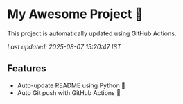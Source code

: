 # My Awesome Project 🚀

This project is automatically updated using GitHub Actions.

_Last updated: 2025-08-07 15:20:47 IST_

## Features
- Auto-update README using Python 🐍
- Auto Git push with GitHub Actions 🤖

